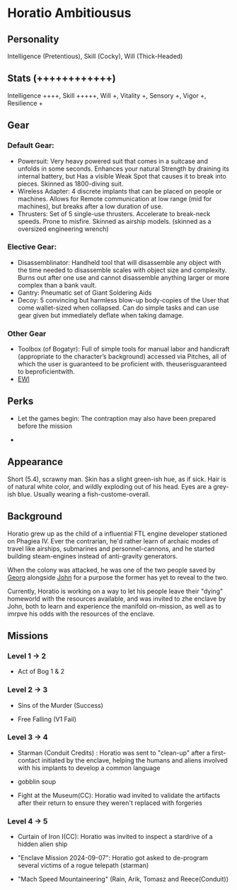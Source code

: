 # Horatio Ambitiousus

## Personality
Intelligence (Pretentious), Skill (Cocky), Will (Thick-Headed)

## Stats (++++++++++++)

Intelligence ++++, Skill +++++, Will +, Vitality +, Sensory +, Vigor +, Resilience +

## Gear


### Default Gear: 
- Powersuit: Very heavy powered suit that comes in a suitcase and unfolds in some seconds. Enhances your natural Strength by draining its internal battery, but Has a visible Weak Spot that causes it to break into pieces. Skinned as 1800-diving suit.
- Wireless Adapter: 4 discrete implants that can be placed on people or machines. Allows for Remote communication at low range (mid for machines), but breaks after a low duration of use.
- Thrusters: Set of 5 single-use thrusters. Accelerate to break-neck speeds. Prone to misfire. Skinned as airship models.
(skinned as a oversized engineering wrench)

### Elective Gear:
- Disassemblinator: Handheld tool that will disassemble any object with the  time needed to disassemble scales with object size and complexity. Burns out after one use and cannot disassemble anything larger or more complex than a bank vault. 
- Gantry: Pneumatic set of Giant Soldering Aids
- Decoy: 5 convincing but harmless blow-up body-copies of the User that come wallet-sized when collapsed. Can do simple tasks and can use gear given but immediately deflate when taking damage.
### Other Gear

- Toolbox (of Bogatyr): Full of simple tools for manual labor and handicraft (appropriate to the character’s background) accessed via Pitches, all of which the user is guaranteed to be proficient with.
theuserisguaranteed to beproficientwith.
- [EWI](https://en.wikipedia.org/wiki/Wind_controller)

## Perks

- Let the games begin: The contraption may also have been prepared before the mission

- 

## Appearance

Short (5.4), scrawny man. Skin has a slight green-ish hue, as if sick. Hair is of natural white color, and wildly exploding out of his head. Eyes are a grey-ish blue. Usually wearing a fish-custome-overall.

##  Background

Horatio grew up as the child of a influential FTL engine developer stationed on Phagiea IV.
Ever the contrarian, he'd rather learn of archaic modes of travel like airships, submarines and personnel-cannons, and he started building steam-engines instead of anti-gravity generators.

When the colony was attacked, he was one of the two people saved by [Georg](./georg_zuse.md) alongside [John](./john-sinclair.md) for a purpose the former has yet to reveal to the two.

Currently, Horatio is working on a way to let his people leave their "dying" homeworld with the resources available, and was invited to zhe enclave by John, both to learn and experience the manifold on-mission, as well as to imrpve his odds with the resources of the enclave.

## Missions
### Level 1 -> 2 
- Act of Bog 1 & 2

### Level 2 -> 3
- Sins of the Murder (Success)

- Free Falling (V1 Fail)

### Level 3 -> 4 
- Starman (Conduit Credits) :
Horatio was sent to "clean-up" after a first-contact initiated by the enclave, helping the humans and aliens involved with his implants to develop a common language

- gobblin soup

- Fight at the Museum(CC): Horatio wad invited to validate the artifacts after their return to ensure they weren't replaced with forgeries

### Level 4 -> 5

- Curtain of Iron I(CC): Horatio was invited to inspect a stardrive of a hidden alien ship

- "Enclave Mission 2024-09-07": Horatio got asked to de-program several victims of a rogue telepath (starman)

- "Mach Speed Mountaineering" (Rain, Arik, Tomasz and Reece(Conduit))


